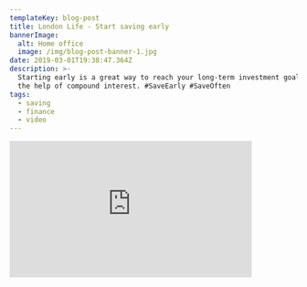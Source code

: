 ```yaml
---
templateKey: blog-post
title: London Life - Start saving early
bannerImage:
  alt: Home office
  image: /img/blog-post-banner-1.jpg
date: 2019-03-01T19:38:47.364Z
description: >-
  Starting early is a great way to reach your long-term investment goals with
  the help of compound interest. #SaveEarly #SaveOften
tags:
  - saving
  - finance
  - video
---
```

<iframe width="424" height="239" src="https://www.youtube.com/embed/65aHP5TYI4o" frameborder="0" allow="accelerometer; autoplay; encrypted-media; gyroscope; picture-in-picture" allowfullscreen></iframe>
